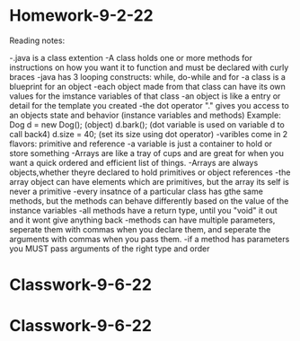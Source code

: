 # Homework-9-2-22
Reading notes:

-.java is a class extention
-A class holds one or more methods for instructions on how you want it to function and must be declared with curly braces
-java has 3 looping constructs: while, do-while and for
-a class is a blueprint for an object
-each object made from that class can have its own values for the imstance variables of that class
-an object is like a entry or detail for the template you created
-the dot operator "." gives you access to an objects state and behavior (instance variables and methods)
   Example: Dog d = new Dog(); (object)
   d.bark(); (dot variable is used on variable d to call back4)
   d.size = 40; (set its size using dot operator)
-varibles come in 2 flavors: primitive and reference
-a variable is just a container to hold or store something
-Arrays are like a tray of cups and are great for when you want a quick ordered and efficient list of things.
-Arrays are always objects,whether theyre declared to hold primitives or object references
-the array object can have elements which are primitives, but the array its self is never a primitive 
-every insatnce of a particular class has gthe same methods, but the methods can behave differently based on the value of the instance variables
-all methods have a return type, until you "void" it out and it wont give anything back
-methods can have multiple parameters, seperate them with commas when you declare them, and seperate the arguments with commas when you pass them.
-if a method has parameters you MUST pass arguments of the right type and order

# Classwork-9-6-22
# Classwork-9-6-22
